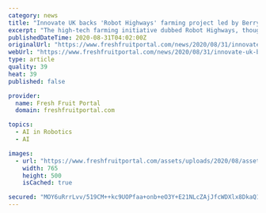 ```yaml
---
category: news
title: "Innovate UK backs 'Robot Highways' farming project led by Berry Gardens"
excerpt: "The high-tech farming initiative dubbed Robot Highways, thought to be the world's first robotic farm, recently received a big boost from Innovate UK."
publishedDateTime: 2020-08-31T04:02:00Z
originalUrl: "https://www.freshfruitportal.com/news/2020/08/31/innovate-uk-backs-robot-highways-farming-project-led-by-berry-gardens/"
webUrl: "https://www.freshfruitportal.com/news/2020/08/31/innovate-uk-backs-robot-highways-farming-project-led-by-berry-gardens/"
type: article
quality: 39
heat: 39
published: false

provider:
  name: Fresh Fruit Portal
  domain: freshfruitportal.com

topics:
  - AI in Robotics
  - AI

images:
  - url: "https://www.freshfruitportal.com/assets/uploads/2020/08/assets-newatlas-1.jpg"
    width: 765
    height: 500
    isCached: true

secured: "MOY6uRrrLvv/519CM++kc9UOPfaa+onb+eO3Y+E21NLcZAjJfcWDXlx8DkaQ12w6c+SHg1H4j/7thUyIQFoGb29+xfOTsJ74Uwj7s+/rOc4y6w2z6GdkA8wPVKkcpFLWj0Y/+aC2sNaWjthJXvOVMrOGnR47364lAWdghX1FxmO/SEHJSvaBkj5QsoJK2a48Oc08vuN8RaDaElfZuYDL3rWf6ktsszUnJfD34dId5eKKmUnWgG/qrDirx8aMvRTJcYpLmzLbizbnEMwQ0bWIyXfRPvi95/rfTouT47gOlC9W7Hj+m71kn2hyQHZP2CH59hHmSJy8nM3bjoBz5hyTX2M1n/pV6Uon1o+DEdfsxt4=;j0i5f6gsI14gekJSpo3JkA=="
---
```


